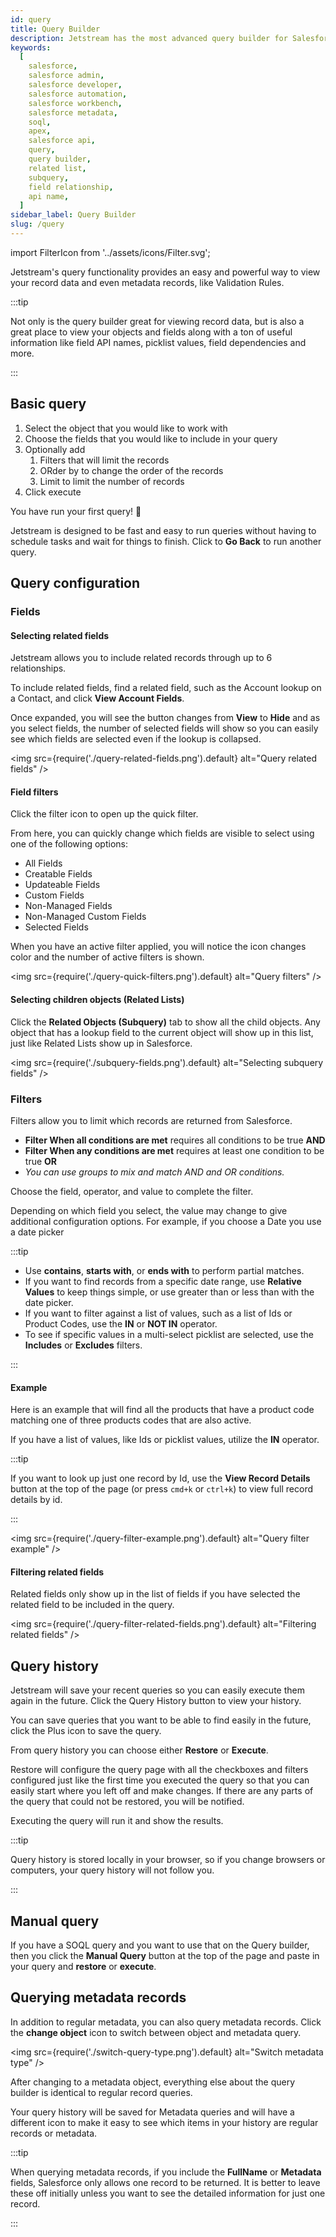 ```yaml
---
id: query
title: Query Builder
description: Jetstream has the most advanced query builder for Salesforce on the planet. See how easy it is to view records and explore your data model.
keywords:
  [
    salesforce,
    salesforce admin,
    salesforce developer,
    salesforce automation,
    salesforce workbench,
    salesforce metadata,
    soql,
    apex,
    salesforce api,
    query,
    query builder,
    related list,
    subquery,
    field relationship,
    api name,
  ]
sidebar_label: Query Builder
slug: /query
---
```


import FilterIcon from '../assets/icons/Filter.svg';

Jetstream's query functionality provides an easy and powerful way to view your record data and even metadata records, like Validation Rules.

:::tip

Not only is the query builder great for viewing record data, but is also a great place to view your objects and fields along with a ton of useful information like field API names, picklist values, field dependencies and more.

:::

## Basic query

1. Select the object that you would like to work with
2. Choose the fields that you would like to include in your query
3. Optionally add
   1. Filters that will limit the records
   2. ORder by to change the order of the records
   3. Limit to limit the number of records
4. Click execute

You have run your first query! 🎉

Jetstream is designed to be fast and easy to run queries without having to schedule tasks and wait for things to finish. Click to **Go Back** to run another query.

## Query configuration

### Fields

#### Selecting related fields

Jetstream allows you to include related records through up to 6 relationships.

To include related fields, find a related field, such as the Account lookup on a Contact, and click **View Account Fields**.

Once expanded, you will see the button changes from **View** to **Hide** and as you select fields, the number of selected fields will show so you can easily see which fields are selected even if the lookup is collapsed.

<img src={require('./query-related-fields.png').default} alt="Query related fields" />

#### Field filters

Click the filter icon <FilterIcon className="icon inline" /> to open up the quick filter.

From here, you can quickly change which fields are visible to select using one of the following options:

- All Fields
- Creatable Fields
- Updateable Fields
- Custom Fields
- Non-Managed Fields
- Non-Managed Custom Fields
- Selected Fields

When you have an active filter applied, you will notice the icon changes color and the number of active filters is shown.

<img src={require('./query-quick-filters.png').default} alt="Query filters" />

#### Selecting children objects (Related Lists)

Click the **Related Objects (Subquery)** tab to show all the child objects.
Any object that has a lookup field to the current object will show up in this list, just like Related Lists show up in Salesforce.

<img src={require('./subquery-fields.png').default} alt="Selecting subquery fields" />

### Filters

Filters allow you to limit which records are returned from Salesforce.

- **Filter When all conditions are met** requires all conditions to be true **AND**
- **Filter When any conditions are met** requires at least one condition to be true **OR**
- _You can use groups to mix and match AND and OR conditions._

Choose the field, operator, and value to complete the filter.

Depending on which field you select, the value may change to give additional configuration options. For example, if you choose a Date you use a date picker

:::tip

- Use **contains**, **starts with**, or **ends with** to perform partial matches.
- If you want to find records from a specific date range, use **Relative Values** to keep things simple, or use greater than or less than with the date picker.
- If you want to filter against a list of values, such as a list of Ids or Product Codes, use the **IN** or **NOT IN** operator.
- To see if specific values in a multi-select picklist are selected, use the **Includes** or **Excludes** filters.

:::

#### Example

Here is an example that will find all the products that have a product code matching one of three products codes that are also active.

If you have a list of values, like Ids or picklist values, utilize the **IN** operator.

:::tip

If you want to look up just one record by Id, use the **View Record Details** button at the top of the page (or press `cmd+k` or `ctrl+k`) to view full record details by id.

:::

<img src={require('./query-filter-example.png').default} alt="Query filter example" />

#### Filtering related fields

Related fields only show up in the list of fields if you have selected the related field to be included in the query.

<img src={require('./query-filter-related-fields.png').default} alt="Filtering related fields" />

## Query history

Jetstream will save your recent queries so you can easily execute them again in the future. Click the Query History button to view your history.

You can save queries that you want to be able to find easily in the future, click the Plus icon to save the query.

From query history you can choose either **Restore** or **Execute**.

Restore will configure the query page with all the checkboxes and filters configured just like the first time you executed the query so that you can easily start where you left off and make changes.
If there are any parts of the query that could not be restored, you will be notified.

Executing the query will run it and show the results.

:::tip

Query history is stored locally in your browser, so if you change browsers or computers, your query history will not follow you.

:::

## Manual query

If you have a SOQL query and you want to use that on the Query builder, then you click the **Manual Query** button at the top of the page and paste in your query and **restore** or **execute**.

## Querying metadata records

In addition to regular metadata, you can also query metadata records. Click the **change object** icon to switch between object and metadata query.

<img src={require('./switch-query-type.png').default} alt="Switch metadata type" />

After changing to a metadata object, everything else about the query builder is identical to regular record queries.

Your query history will be saved for Metadata queries and will have a different icon to make it easy to see which items in your history are regular records or metadata.

:::tip

When querying metadata records, if you include the **FullName** or **Metadata** fields, Salesforce only allows one record to be returned. It is better to leave these off initially unless you want to see the detailed information for just one record.

:::
